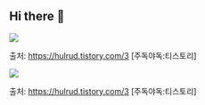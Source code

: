 ## Hi there 👋

<img src="https://capsule-render.vercel.app/api?type=모양&color=색상코드&height=높이&section=header&text=텍스트&fontSize=텍스트크기" />

출처: https://hulrud.tistory.com/3 [주독야독:티스토리]

<img src="https://capsule-render.vercel.app/api?type=모양&color=색상코드&height=높이&section=footer&text=텍스트&fontSize=텍스트크기" />

출처: https://hulrud.tistory.com/3 [주독야독:티스토리]
